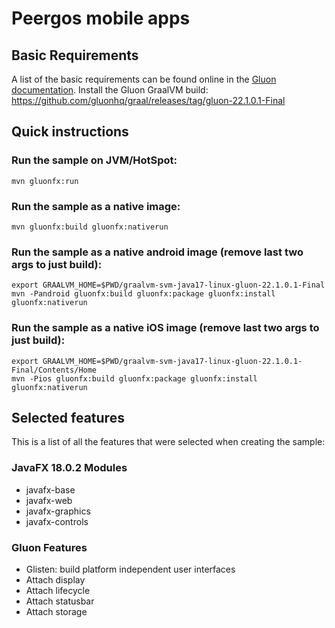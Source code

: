 # Peergos mobile apps


## Basic Requirements

A list of the basic requirements can be found online in the [Gluon documentation](https://docs.gluonhq.com/#_requirements). Install the Gluon GraalVM build:  https://github.com/gluonhq/graal/releases/tag/gluon-22.1.0.1-Final

## Quick instructions

### Run the sample on JVM/HotSpot:

    mvn gluonfx:run

### Run the sample as a native image:

    mvn gluonfx:build gluonfx:nativerun

### Run the sample as a native android image (remove last two args to just build):

    export GRAALVM_HOME=$PWD/graalvm-svm-java17-linux-gluon-22.1.0.1-Final
    mvn -Pandroid gluonfx:build gluonfx:package gluonfx:install gluonfx:nativerun

### Run the sample as a native iOS image (remove last two args to just build):

    export GRAALVM_HOME=$PWD/graalvm-svm-java17-linux-gluon-22.1.0.1-Final/Contents/Home
    mvn -Pios gluonfx:build gluonfx:package gluonfx:install gluonfx:nativerun

## Selected features

This is a list of all the features that were selected when creating the sample:

### JavaFX 18.0.2 Modules

 - javafx-base
 - javafx-web
 - javafx-graphics
 - javafx-controls

### Gluon Features

 - Glisten: build platform independent user interfaces
 - Attach display
 - Attach lifecycle
 - Attach statusbar
 - Attach storage